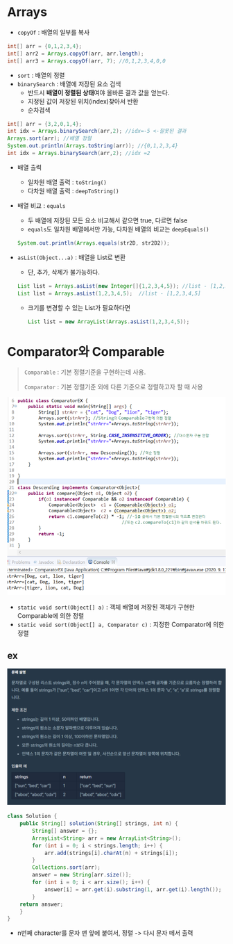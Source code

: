 # Arrays

* `copyOf` : 배열의 일부를 복사

```java
int[] arr = {0,1,2,3,4};
int[] arr2 = Arrays.copyOf(arr, arr.length);
int[] arr3 = Arrays.copyOf(arr, 7); //0,1,2,3,4,0,0
```

* `sort` : 배열의 정렬
* `binarySearch` : 배열에 저장된 요소 검색
  * 반드시 **배열이 정렬된 상태**여야 올바른 결과 값을 얻는다.
  * 지정된 값이 저장된 위치(index)찾아서 반환
  * 순차검색

```java
int[] arr = {3,2,0,1,4};
int idx = Arrays.binarySearch(arr,2); //idx=-5 <-잘못된 결과
Arrays.sort(arr); //배열 정렬
System.out.println(Arrays.toString(arr)); //{0,1,2,3,4}
int idx = Arrays.binarySearch(arr,2); //idx =2
```

* 배열 출력 
  * 일차원 배열 출력 : `toString()`
  * 다차원 배열 출력 : `deepToString()`

* 배열 비교 : `equals`

  * 두 배열에 저장된 모든 요소 비교해서 같으면 true, 다르면 false
  * `equals`도 일차원 배열에서만 가능, 다차원 배열의 비교는 `deepEquals()`

  ```java
  System.out.println(Arrays.equals(str2D, str2D2));
  ```

* `asList(Object...a)` : 배열을 List로 변환

  * 단, 추가, 삭제가 불가능하다.

  ```java
  List list = Arrays.asList(new Integer[]{1,2,3,4,5}); //list - [1,2,3,4,5]
  List list = Arrays.asList(1,2,3,4,5);  //list - [1,2,3,4,5]
  ```

  * 크기를 변경할 수 있는 List가 필요하다면 

    ```java
    List list = new ArrayList(Arrays.asList(1,2,3,4,5));
    ```

    

# Comparator와 Comparable

> `Comparable` : 기본 정렬기준을 구현하는데 사용.
>
> `Comparator` : 기본 정렬기준 외에 다른 기준으로 정렬하고자 할 때 사용

<img src="images/image-20200917011335503.png" alt="image-20200917011335503" style="zoom:80%;" />

* `static void sort(Object[] a)` : 객체 배열에 저장된 객체가 구현한 Comparable에 의한 정렬
* `static void sort(Object[] a, Comparator c)` : 지정한 Comparator에 의한 정렬



## ex

![image-20200922162437038](images/image-20200922162437038.png)

```java
class Solution {
    public String[] solution(String[] strings, int n) {
        String[] answer = {};
		ArrayList<String> arr = new ArrayList<String>();
		for (int i = 0; i < strings.length; i++) {
			arr.add(strings[i].charAt(n) + strings[i]);
		}
		Collections.sort(arr);
		answer = new String[arr.size()];
		for (int i = 0; i < arr.size(); i++) {
			answer[i] = arr.get(i).substring(1, arr.get(i).length());
		}
    return answer;
    }
}
```

* n번째 character를 문자 맨 앞에 붙여서, 정렬 -> 다시 문자 떼서 출력